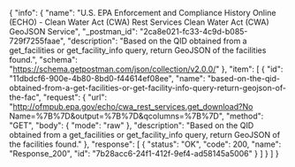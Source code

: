 {
  "info": {
    "name": "U.S. EPA Enforcement and Compliance History Online (ECHO) - Clean Water Act (CWA) Rest Services Clean Water Act (CWA) GeoJSON Service",
    "_postman_id": "2ca8e021-fc33-4c9d-b085-729f7255faae",
    "description": "Based on the QID obtained from a get_facilities or get_facility_info query, return GeoJSON of the facilities found.",
    "schema": "https://schema.getpostman.com/json/collection/v2.0.0/"
  },
  "item": [
    {
      "id": "11dbdcf6-900e-4b80-8bd0-f44614ef08ee",
      "name": "based-on-the-qid-obtained-from-a-get-facilities-or-get-facility-info-query-return-geojson-of-the-fac",
      "request": {
        "url": "http://ofmpub.epa.gov/echo/cwa_rest_services.get_download?No Name=%7B%7D&output=%7B%7D&qcolumns=%7B%7D",
        "method": "GET",
        "body": {
          "mode": "raw"
        },
        "description": "Based on the QID obtained from a get_facilities or get_facility_info query, return GeoJSON of the facilities found."
      },
      "response": [
        {
          "status": "OK",
          "code": 200,
          "name": "Response_200",
          "id": "7b28acc6-24f1-412f-9ef4-ad58145a5006"
        }
      ]
    }
  ]
}